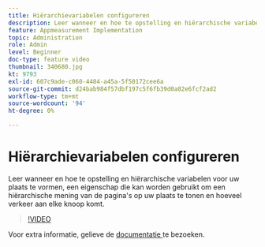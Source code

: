 ```yaml
---
title: Hiërarchievariabelen configureren
description: Leer wanneer en hoe te opstelling en hiërarchische variabelen voor uw plaats te vormen, een eigenschap die kan worden gebruikt om een hiërarchische mening van de pagina's op uw plaats te tonen en hoeveel verkeer aan elke knoop komt.
feature: Appmeasurement Implementation
topic: Administration
role: Admin
level: Beginner
doc-type: feature video
thumbnail: 340680.jpg
kt: 9793
exl-id: 607c9ade-c060-4484-a45a-5f50172cee6a
source-git-commit: d24bab984f57dbf197c5f6fb39d0a82e6fcf2ad2
workflow-type: tm+mt
source-wordcount: '94'
ht-degree: 0%

---
```


# Hiërarchievariabelen configureren

Leer wanneer en hoe te opstelling en hiërarchische variabelen voor uw plaats te vormen, een eigenschap die kan worden gebruikt om een hiërarchische mening van de pagina&#39;s op uw plaats te tonen en hoeveel verkeer aan elke knoop komt.

>[!VIDEO](https://video.tv.adobe.com/v/340680/?quality=12&learn=on)

Voor extra informatie, gelieve de [ documentatie ](https://experienceleague.adobe.com/docs/analytics/implementation/vars/page-vars/hier.html?lang=nl-NL) te bezoeken.
